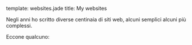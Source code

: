 template: websites.jade
title: My websites

Negli anni ho scritto diverse centinaia di siti web, alcuni semplici alcuni più complessi.

Eccone qualcuno:
